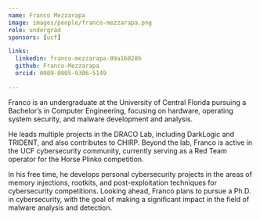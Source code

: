 ```yaml
---
name: Franco Mezzarapa
image: images/people/franco-mezzarapa.png
role: undergrad
sponsors: [ucf]

links:
  linkedin: franco-mezzarapa-09a16028b
  github: Franco-Mezzarapa
  orcid: 0009-0005-9306-5149

---
```


Franco is an undergraduate at the University of Central Florida pursuing a Bachelor’s in Computer Engineering, focusing on hardware, operating system security, and malware development and analysis.

He leads multiple projects in the DRACO Lab, including DarkLogic and TRIDENT, and also contributes to CHIRP. Beyond the lab, Franco is active in the UCF cybersecurity community, currently serving as a Red Team operator for the Horse Plinko competition.

In his free time, he develops personal cybersecurity projects in the areas of memory injections, rootkits, and post-exploitation techniques for cybersecurity competitions. Looking ahead, Franco plans to pursue a Ph.D. in cybersecurity, with the goal of making a significant impact in the field of malware analysis and detection.




